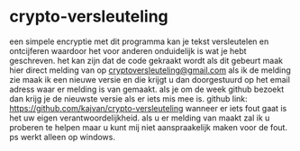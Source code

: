 # crypto-versleuteling
een simpele encryptie
met dit programma kan je tekst versleutelen en ontcijferen waardoor het voor anderen onduidelijk is wat je hebt geschreven.
het kan zijn dat de code gekraakt wordt als dit gebeurt maak hier direct melding van op cryptoversleuteling@gmail.com als ik de melding zie maak ik een nieuwe versie en die krijgt u dan doorgestuurd op het email adress waar er melding is van gemaakt. als je om de week github bezoekt dan krijg je de nieuwste versie als er iets mis mee is.
github link: https://github.com/kajvan/crypto-versleuteling
wanneer er iets fout gaat is het uw eigen verantwoordelijkheid.
als u er melding van maakt zal ik u proberen te helpen maar u kunt mij niet aanspraakelijk maken voor de fout.
ps werkt alleen op windows.
